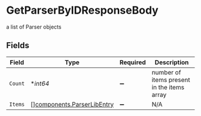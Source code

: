 # GetParserByIDResponseBody

a list of Parser objects


## Fields

| Field                                                                    | Type                                                                     | Required                                                                 | Description                                                              |
| ------------------------------------------------------------------------ | ------------------------------------------------------------------------ | ------------------------------------------------------------------------ | ------------------------------------------------------------------------ |
| `Count`                                                                  | **int64*                                                                 | :heavy_minus_sign:                                                       | number of items present in the items array                               |
| `Items`                                                                  | [][components.ParserLibEntry](../../models/components/parserlibentry.md) | :heavy_minus_sign:                                                       | N/A                                                                      |